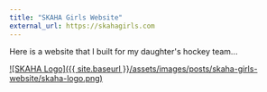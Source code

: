 ```yaml
---
title: "SKAHA Girls Website"
external_url: https://skahagirls.com
---
```


Here is a website that I built for my daughter's hockey team...

[![SKAHA Logo]({{ site.baseurl }}/assets/images/posts/skaha-girls-website/skaha-logo.png)](https://skahagirls.com)
<!--sep-->
